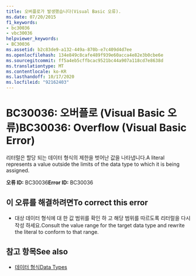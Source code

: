 ```yaml
---
title: 오버플로가 발생했습니다(Visual Basic 오류).
ms.date: 07/20/2015
f1_keywords:
- bc30036
- vbc30036
helpviewer_keywords:
- BC30036
ms.assetid: b2c83de9-a132-449a-870b-e7c409d4d7ee
ms.openlocfilehash: 134e849c8cafe489f939e60acca4e82e3b0cbe6e
ms.sourcegitcommit: ff5a4eb5cffbcac9521bc44a907a118cd7e8638d
ms.translationtype: MT
ms.contentlocale: ko-KR
ms.lasthandoff: 10/17/2020
ms.locfileid: "92162403"
---
```

# <a name="bc30036-overflow-visual-basic-error"></a><span data-ttu-id="f35fa-102">BC30036: 오버플로 (Visual Basic 오류)</span><span class="sxs-lookup"><span data-stu-id="f35fa-102">BC30036: Overflow (Visual Basic Error)</span></span>

<span data-ttu-id="f35fa-103">리터럴은 할당 되는 데이터 형식의 제한을 벗어난 값을 나타냅니다.</span><span class="sxs-lookup"><span data-stu-id="f35fa-103">A literal represents a value outside the limits of the data type to which it is being assigned.</span></span>

 <span data-ttu-id="f35fa-104">**오류 ID:** BC30036</span><span class="sxs-lookup"><span data-stu-id="f35fa-104">**Error ID:** BC30036</span></span>

## <a name="to-correct-this-error"></a><span data-ttu-id="f35fa-105">이 오류를 해결하려면</span><span class="sxs-lookup"><span data-stu-id="f35fa-105">To correct this error</span></span>

- <span data-ttu-id="f35fa-106">대상 데이터 형식에 대 한 값 범위를 확인 하 고 해당 범위를 따르도록 리터럴을 다시 작성 하세요.</span><span class="sxs-lookup"><span data-stu-id="f35fa-106">Consult the value range for the target data type and rewrite the literal to conform to that range.</span></span>

## <a name="see-also"></a><span data-ttu-id="f35fa-107">참고 항목</span><span class="sxs-lookup"><span data-stu-id="f35fa-107">See also</span></span>

- [<span data-ttu-id="f35fa-108">데이터 형식</span><span class="sxs-lookup"><span data-stu-id="f35fa-108">Data Types</span></span>](../data-types/index.md)
